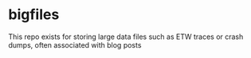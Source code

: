 # bigfiles
This repo exists for storing large data files such as ETW traces or crash dumps, often associated with blog posts
